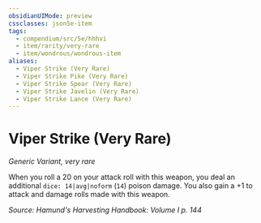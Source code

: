 ```yaml
---
obsidianUIMode: preview
cssclasses: json5e-item
tags:
  - compendium/src/5e/hhhvi
  - item/rarity/very-rare
  - item/wondrous/wondrous-item
aliases:
  - Viper Strike (Very Rare)
  - Viper Strike Pike (Very Rare)
  - Viper Strike Spear (Very Rare)
  - Viper Strike Javelin (Very Rare)
  - Viper Strike Lance (Very Rare)
---
```

# Viper Strike (Very Rare)
*Generic Variant, very rare*  


When you roll a 20 on your attack roll with this weapon, you deal an additional `dice: 14|avg|noform` (`14`) poison damage. You also gain a +1 to attack and damage rolls made with this weapon.

*Source: Hamund's Harvesting Handbook: Volume I p. 144*
